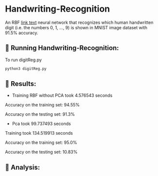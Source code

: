 # Handwriting-Recognition
An RBF <a href="https://towardsdatascience.com/radial-basis-function-neural-network-simplified-6f26e3d5e04d">link text</a> neural network that recognizes which human handwritten digit (i.e. the numbers 0, 1, ..., 9) is shown in MNIST image dataset with 91.5% accuracy.
## 🚀 Running Handwriting-Recognition:
To run digitReg.py

```sh
python3 digitReg.py
```

## 👀 Results:
* Training RBF without PCA took 4.576543 seconds

Accuracy on the training set: 94.55% 

Accuracy on the testing set: 91.3% 

* Pca took 99.737493 seconds

Training took 134.519913 seconds

Accuracy on the training set: 95.0% 

Accuracy on the testing set: 10.83% 

## 📝 Analysis:
